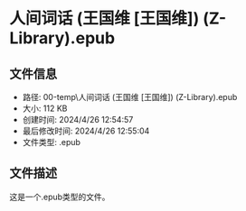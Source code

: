 ﻿# 人间词话 (王国维 [王国维]) (Z-Library).epub

## 文件信息
- 路径: 00-temp\人间词话 (王国维 [王国维]) (Z-Library).epub
- 大小: 112 KB
- 创建时间: 2024/4/26 12:54:57
- 最后修改时间: 2024/4/26 12:55:04
- 文件类型: .epub

## 文件描述
这是一个.epub类型的文件。

